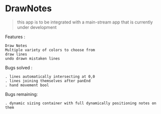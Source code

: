 # DrawNotes
> this app is to be integrated with a main-stream app that is currently under development


Features :
```
Draw Notes 
Multiple variety of colors to choose from
draw lines 
undo drawn mistaken lines
```

Bugs solved :
```
. lines automatically intersecting at 0,0
. lines joining themselves after panEnd
. hand movement bool
```

Bugs remaining:
```
. dynamic sizing container with full dynamically positioning notes on them
```
